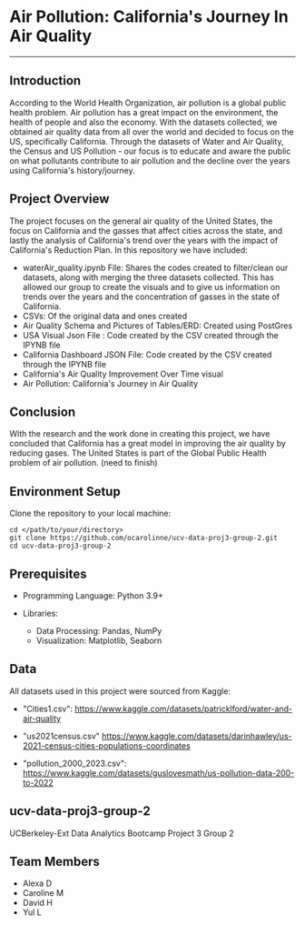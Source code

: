 # Air Pollution: California's Journey In Air Quality
---

## Introduction
According to the World Health Organization, air pollution is a global public health problem. Air pollution has a great impact on the environment, the health of people and also the economy. With the datasets collected, we obtained air quality data from all over the world and decided to focus on the US, specifically California. Through the datasets of Water and Air Quality, the Census and US Pollution - our focus is to educate and aware the public on what pollutants contribute to air pollution and the decline over the years using California's history/journey.


## Project Overview
The project focuses on the general air quality of the United States, the focus on California and the gasses that affect cities across the state, and lastly the analysis of California's trend over the years with the impact of California's Reduction Plan. In this repository we have included: 

- waterAir_quality.ipynb File: Shares the codes created to filter/clean our datasets, along with merging the three datasets collected. This has allowed our group to create the visuals and to give us information on trends over the years and the concentration of gasses in the state of California.
- CSVs: Of the original data and ones created
- Air Quality Schema and Pictures of Tables/ERD: Created using PostGres 
- USA Visual Json File : Code created by the CSV created through the IPYNB file
- California Dashboard JSON File: Code created by the CSV created through the IPYNB file
- California's Air Quality Improvement Over Time visual
- Air Pollution: California's Journey in Air Quality
  


## Conclusion
With the research and the work done in creating this project, we have concluded that California has a great model in improving the air quality by reducing gases. The United States is part of the Global Public Health problem of air pollution. (need to finish)


## Environment Setup

Clone the repository to your local machine:
```
cd </path/to/your/directory>
git clone https://github.com/ocarolinne/ucv-data-proj3-group-2.git
cd ucv-data-proj3-group-2
```

## Prerequisites
* Programming Language: Python 3.9+

* Libraries:

  * Data Processing: Pandas, NumPy
  * Visualization: Matplotlib, Seaborn


## Data

All datasets used in this project were sourced from Kaggle:

- "Cities1.csv": https://www.kaggle.com/datasets/patricklford/water-and-air-quality

- "us2021census.csv" https://www.kaggle.com/datasets/darinhawley/us-2021-census-cities-populations-coordinates

- "pollution_2000_2023.csv": https://www.kaggle.com/datasets/guslovesmath/us-pollution-data-200-to-2022


## ucv-data-proj3-group-2

UCBerkeley-Ext Data Analytics Bootcamp Project 3 Group 2

## Team Members
- Alexa D
- Caroline M
- David H
- Yul L
